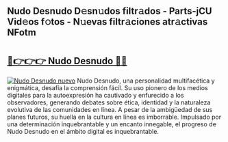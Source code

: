 ## Nudo Desnudo D𝚎sn𝚞dos filtr𝚊dos - Parts-jCU Vid𝚎os f𝚘tos - N𝚞evas filtr𝚊ciones atr𝚊ctivas NFotm

# <h2><a href="http://mb7v7rn.tromn.icu/?c=Nudo+Desnudo">🔗👉👉👉 Nudo Desnudo 🔗🔗</a></h2>

[![Nudo Desnudo nuevo](https://i.imgur.com/pEAQMta.gif)](http://mb7v7rn.tromn.icu/?c=Nudo+Desnudo)
Nudo Desnudo, una personalidad multifacética y enigmática, desafía la comprensión fácil. Su uso pionero de los medios digitales para la autoexpresión ha cautivado y enfurecido a los observadores, generando debates sobre ética, identidad y la naturaleza evolutiva de las comunidades en línea. A pesar de la ambigüedad de sus planes futuros, su huella en la cultura en línea es imborrable. Impulsado por una determinación inquebrantable y un encanto innegable, el progreso de Nudo Desnudo en el ámbito digital es inquebrantable.
